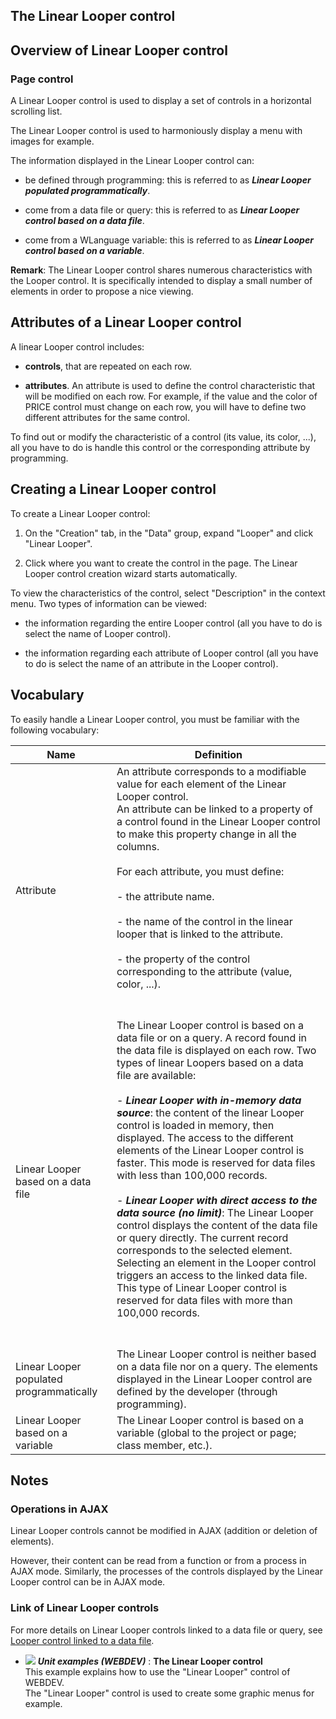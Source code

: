 


## The Linear Looper control
			



<a name="NOTE1"></a>
<a name="NOTE1_1"></a>


## Overview of Linear Looper control
<a name="overview_linear_looper_control_ELTTEXTE000172"></a>


### Page control
<a name="page_control_ELTPARAGRAPHE000011"></a>

A Linear Looper control is used to display a set of controls in a horizontal scrolling list.

The Linear Looper control is used to harmoniously display a menu with images for example.

The information displayed in the Linear Looper control can:

- be defined through programming: this is referred to as ***Linear Looper populated programmatically***.

- come from a data file or query: this is referred to as ***Linear Looper control based on a data file***.

- come from a WLanguage variable: this is referred to as ***Linear Looper control based on a variable***.




**Remark**: The Linear Looper control shares numerous characteristics with the Looper control. It is specifically intended to display a small number of elements in order to propose a nice viewing.

<a name="NOTE2"></a>
<a name="NOTE2_1"></a>


## Attributes of a Linear Looper control
<a name="attributes_linear_looper_control_ELTTEXTE000196"></a>
A linear Looper control includes:

- **controls**, that are repeated on each row.

- **attributes**. An attribute is used to define the control characteristic that will be modified on each row. For example, if the value and the color of PRICE control must change on each row, you will have to define two different attributes for the same control.




To find out or modify the characteristic of a control (its value, its color, ...), all you have to do is handle this control or the corresponding attribute by programming.

<a name="NOTE3"></a>
<a name="NOTE3_1"></a>


## Creating a Linear Looper control
<a name="creating_linear_looper_control_ELTTEXTE000220"></a>
To create a Linear Looper control:

1. On the "Creation" tab, in the "Data" group, expand "Looper" and click "Linear Looper".

2. Click where you want to create the control in the page. The Linear Looper control creation wizard starts automatically.




To view the characteristics of the control, select "Description" in the context menu. Two types of information can be viewed:

- the information regarding the entire Looper control (all you have to do is select the name of Looper control).

- the information regarding each attribute of Looper control (all you have to do is select the name of an attribute in the Looper control).




<a name="NOTE4"></a>
<a name="NOTE4_1"></a>


## Vocabulary
<a name="vocabulary_ELTTEXTE000244"></a>
To easily handle a Linear Looper control, you must be familiar with the following vocabulary:

| Name | Definition |
| --- | --- |
| Attribute | An attribute corresponds to a modifiable value for each element of the Linear Looper control.<br>An attribute can be linked to a property of a control found in the Linear Looper control to make this property change in all the columns.<br><br>For each attribute, you must define:<br><br>- the attribute name.<br><br>- the name of the control in the linear looper that is linked to the attribute.<br><br>- the property of the control corresponding to the attribute (value, color, ...).<br><br><br> |
| Linear Looper based on a data file | The Linear Looper control is based on a data file or on a query. A record found in the data file is displayed on each row.  Two types of linear Loopers based on a data file are available:<br><br>- ***Linear Looper with in-memory data source***: the content of the linear Looper control is loaded in memory, then displayed. The access to the different elements of the Linear Looper control is faster. This mode is reserved for data files with less than 100,000 records.<br><br>- ***Linear Looper with direct access to the data source (no limit)***: The Linear Looper control displays the content of the data file or query directly. The current record corresponds to the selected element. Selecting an element in the Looper control triggers an access to the linked data file. This type of Linear Looper control is reserved for data files with more than 100,000 records.<br><br><br> |
| Linear Looper populated programmatically | The Linear Looper control is neither based on a data file nor on a query. The elements displayed in the Linear Looper control are defined by the developer (through programming). |
| Linear Looper based on a variable | The Linear Looper control is based on a variable (global to the project or page; class member, etc.). |



<a name="NOTE5"></a>


## Notes
<a name="notes_ELTTEXTE000268"></a>
<a name="NOTE5_1"></a>


### Operations in AJAX
<a name="operations_ajax_ELTPARAGRAPHE000109"></a>

Linear Looper controls cannot be modified in AJAX (addition or deletion of elements).

However, their content can be read from a function or from a process in AJAX mode. Similarly, the processes of the controls displayed by the Linear Looper control can be in AJAX mode.
<a name="NOTE5_2"></a>


### Link of Linear Looper controls
<a name="link_linear_looper_controls_ELTPARAGRAPHE000118"></a>

For more details on Linear Looper controls linked to a data file or query, see [Looper control linked to a data file](../WDChamp/1013077.md). 


- ![](https://doc.pcsoft.fr/en-US/images/image.awp?langid=3&name=TheLinearLoopercontrol.gif) ***Unit examples (WEBDEV)*** : **The Linear Looper control** <br>This example explains how to use the "Linear Looper" control of WEBDEV.<br>The "Linear Looper" control is used to create some graphic menus for example.


